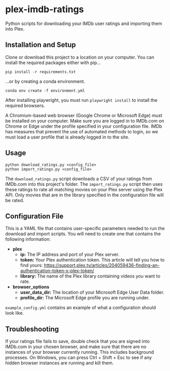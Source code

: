 # plex-imdb-ratings
Python scripts for downloading your IMDb user ratings and importing them into Plex.
## Installation and Setup
Clone or download this project to a location on your computer. You can install the required packages either with pip...
```commandline
pip install -r requirements.txt
```
...or by creating a conda environment.
```commandline
conda env create -f environment.yml
```

After installing playwright, you must run `playwright install` to install the required browsers.

A Chromium-based web browser (Google Chrome or Microsoft Edge) must be installed on your computer. Make sure you are logged in to IMDb.com on Chrome or Edge under the profile specified in your configuration file. IMDb has measures that prevent the use of automated methods to login, so we must load a user profile that is already logged in to the site.
## Usage
```
python download_ratings.py <config_file>
python import_ratings.py <config_file>
```
The `download_ratings.py` script downloads a CSV of your ratings from IMDb.com into this project's folder. The `import_ratings.py` script then uses these ratings to rate all matching movies on your Plex server using the Plex API. Only movies that are in the library specified in the configuration file will be rated.
## Configuration File
This is a YAML file that contains user-specific parameters needed to run the download and import scripts. You will need to create one that contains the following information:
- **plex**
  - **ip:** The IP address and port of your Plex server.
  - **token:** Your Plex authentication token. This article will tell you how to find yours: https://support.plex.tv/articles/204059436-finding-an-authentication-token-x-plex-token/
  - **library:** The name of the Plex library containing videos you want to rate.
- **browser_options**
  - **user_data_dir:** The location of your Microsoft Edge User Data folder.
  - **profile_dir:** The Microsoft Edge profile you are running under.

`example_config.yml` contains an example of what a configuration should look like.
## Troubleshooting
If your ratings file fails to save, double check that you are signed into IMDb.com in your chosen browser, and make sure that there are no instances of your browser currently running. This includes background processes. On Windows, you can press Ctrl + Shift + Esc to see if any hidden browser instances are running and kill them.
